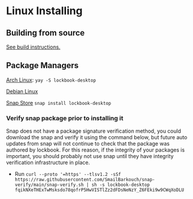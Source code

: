 # Linux Installing

## Building from source

[See build instructions.](../build/linux.md) 

## Package Managers

[Arch Linux](https://aur.archlinux.org/packages/lockbook-desktop): `yay -S lockbook-desktop`

[Debian Linux](https://github.com/lockbook/lockbook/releases)

[Snap Store](https://snapcraft.io/lockbook-desktop) `snap install lockbook-desktop`

### Verify snap package prior to installing it

Snap does not have a package signature verification method, you could download the snap and verify it using the command
below, but future auto updates from snap will not continue to check that the package was authored by lockbook. For
this reason, if the integrity of your packages is important, you should probably not use snap until they have integrity
verification infrastructure in place.

- Run `curl --proto '=https' --tlsv1.2 -sSf https://raw.githubusercontent.com/SmailBarkouch/snap-verify/main/snap-verify.sh | sh -s lockbook-desktop fqikNXeTHExTwMsksdo78qofrP5HwVISTlZz2dFDsNeNzY_Z6FEki9w9CWqXoDLU`